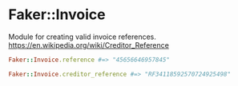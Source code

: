 # Faker::Invoice
Module for creating valid invoice references.
https://en.wikipedia.org/wiki/Creditor_Reference

```ruby
Faker::Invoice.reference #=> "45656646957845"

Faker::Invoice.creditor_reference #=> "RF34118592570724925498"
```
